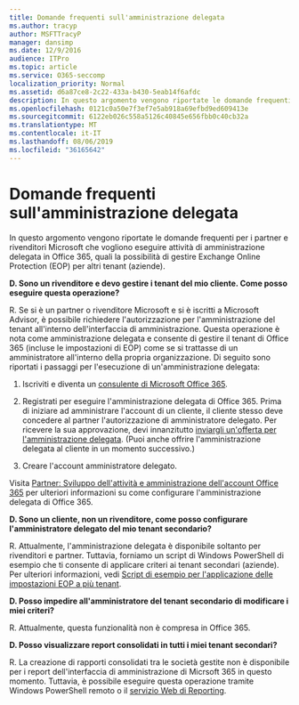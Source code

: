 ```yaml
---
title: Domande frequenti sull'amministrazione delegata
ms.author: tracyp
author: MSFTTracyP
manager: dansimp
ms.date: 12/9/2016
audience: ITPro
ms.topic: article
ms.service: O365-seccomp
localization_priority: Normal
ms.assetid: d6a87ce8-2c22-433a-b430-5eab14f6afdc
description: In questo argomento vengono riportate le domande frequenti per i partner e rivenditori Microsoft che vogliono eseguire attività di amministrazione delegata in Office 365, quali la possibilità di gestire Exchange Online Protection (EOP) per altri tenant (aziende).
ms.openlocfilehash: 0121c0a50e7f3ef7e5ab918a69efbd9ed609413e
ms.sourcegitcommit: 6122eb026c558a5126c40845e656fbb0c40cb32a
ms.translationtype: MT
ms.contentlocale: it-IT
ms.lasthandoff: 08/06/2019
ms.locfileid: "36165642"
---
```

# <a name="delegated-administration-faq"></a>Domande frequenti sull'amministrazione delegata

In questo argomento vengono riportate le domande frequenti per i partner e rivenditori Microsoft che vogliono eseguire attività di amministrazione delegata in Office 365, quali la possibilità di gestire Exchange Online Protection (EOP) per altri tenant (aziende).
  
 **D. Sono un rivenditore e devo gestire i tenant del mio cliente. Come posso eseguire questa operazione?**
  
R. Se si è un partner o rivenditore Microsoft e si è iscritti a Microsoft Advisor, è possibile richiedere l'autorizzazione per l'amministrazione del tenant all'interno dell'interfaccia di amministrazione. Questa operazione è nota come amministrazione delegata e consente di gestire il tenant di Office 365 (incluse le impostazioni di EOP) come se si trattasse di un amministratore all'interno della propria organizzazione. Di seguito sono riportati i passaggi per l'esecuzione di un'amministrazione delegata:
  
1. Iscriviti e diventa un [consulente di Microsoft Office 365](https://aka.ms/cloudbenefits).
    
2. Registrati per eseguire l'amministrazione delegata di Office 365. Prima di iniziare ad amministrare l'account di un cliente, il cliente stesso deve concedere al partner l'autorizzazione di amministratore delegato. Per ricevere la sua approvazione, devi innanzitutto [inviargli un'offerta per l'amministrazione delegata](https://go.microsoft.com/fwlink/?LinkId=396829). (Puoi anche offrire l'amministrazione delegata al cliente in un momento successivo.) 
    
3. Creare l'account amministratore delegato.
    
Visita [Partner: Sviluppo dell'attività e amministrazione dell'account Office 365](https://go.microsoft.com/fwlink/?LinkId=301485) per ulteriori informazioni su come configurare l'amministrazione delegata di Office 365. 
  
 **D. Sono un cliente, non un rivenditore, come posso configurare l'amministratore delegato del mio tenant secondario?**
  
R. Attualmente, l'amministrazione delegata è disponibile soltanto per rivenditori e partner. Tuttavia, forniamo un script di Windows PowerShell di esempio che ti consente di applicare criteri ai tenant secondari (aziende). Per ulteriori informazioni, vedi [Script di esempio per l'applicazione delle impostazioni EOP a più tenant](sample-script-for-applying-eop-settings-to-multiple-tenants.md).
  
 **D. Posso impedire all'amministratore del tenant secondario di modificare i miei criteri?**
  
R. Attualmente, questa funzionalità non è compresa in Office 365.
  
 **D. Posso visualizzare report consolidati in tutti i miei tenant secondari?**
  
R. La creazione di rapporti consolidati tra le società gestite non è disponibile per i report dell'interfaccia di amministrazione di Micrsoft 365 in questo momento. Tuttavia, è possibile eseguire questa operazione tramite Windows PowerShell remoto o il [servizio Web di Reporting](https://go.microsoft.com/fwlink/?LinkId=279926). 
  

